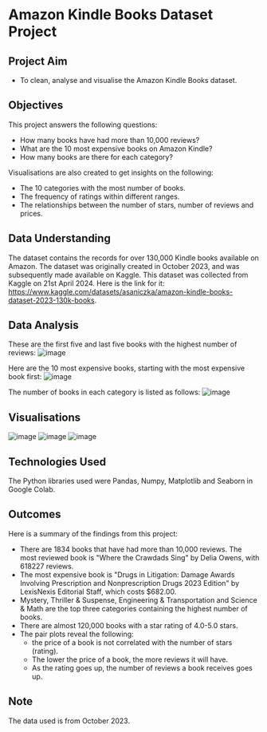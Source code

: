 # Amazon Kindle Books Dataset Project

## Project Aim
- To clean, analyse and visualise the Amazon Kindle Books dataset.

## Objectives
This project answers the following questions:
- How many books have had more than 10,000 reviews?
- What are the 10 most expensive books on Amazon Kindle?
- How many books are there for each category?

Visualisations are also created to get insights on the following:
- The 10 categories with the most number of books.
- The frequency of ratings within different ranges.
- The relationships between the number of stars, number of reviews and prices.

## Data Understanding
The dataset contains the records for over 130,000 Kindle books available on Amazon. The dataset was originally created in October 2023, and was subsequently made available on Kaggle. This dataset was collected from Kaggle on 21st April 2024. Here is the link for it: https://www.kaggle.com/datasets/asaniczka/amazon-kindle-books-dataset-2023-130k-books.

## Data Analysis
These are the first five and last five books with the highest number of reviews:
![image](https://github.com/saemeqamar2024/amazon_kindle_books/assets/163443584/238a8bc2-7907-49f1-b8cc-c95ba8d732e1)

Here are the 10 most expensive books, starting with the most expensive book first:
![image](https://github.com/saemeqamar2024/amazon_kindle_books/assets/163443584/7a9fe2f7-50b9-4907-ae99-b6c3f5db612d)

The number of books in each category is listed as follows:
![image](https://github.com/saemeqamar2024/amazon_kindle_books/assets/163443584/b485629e-8275-4593-a384-5c78bab6b039)

## Visualisations
![image](https://github.com/saemeqamar2024/amazon_kindle_books/assets/163443584/8bf94772-a8fb-4d42-9726-391a4e0f258d)
![image](https://github.com/saemeqamar2024/amazon_kindle_books/assets/163443584/a1ef9811-d4c5-4b53-b47b-81f50e9c0297)
![image](https://github.com/saemeqamar2024/amazon_kindle_books/assets/163443584/fdd0f777-2c09-4570-ac7e-85a5df5f90e0)

## Technologies Used
The Python libraries used were Pandas, Numpy, Matplotlib and Seaborn in Google Colab.

## Outcomes
Here is a summary of the findings from this project:

- There are 1834 books that have had more than 10,000 reviews. The most reviewed book is "Where the Crawdads Sing" by Delia Owens, with 618227 reviews.
- The most expensive book is "Drugs in Litigation: Damage Awards Involving Prescription and Nonprescription Drugs 2023 Edition" by LexisNexis Editorial Staff, which costs $682.00.
- Mystery, Thriller & Suspense, Engineering & Transportation and Science & Math are the top three categories containing the highest number of books.
- There are almost 120,000 books with a star rating of 4.0-5.0 stars.
- The pair plots reveal the following:
    - the price of a book is not correlated with the number of stars (rating).
    - The lower the price of a book, the more reviews it will have.
    - As the rating goes up, the number of reviews a book receives goes up.

## Note
The data used is from October 2023.
